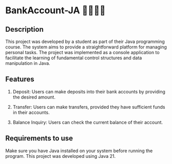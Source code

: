 # BankAccount-JA 💸💸👨‍💻

## Description
This project was developed by a student as part of their Java programming course. The system aims to provide a straightforward platform for managing personal tasks. The project was implemented as a console application to facilitate the learning of fundamental control structures and data manipulation in Java.

## Features 
1. Deposit: Users can make deposits into their bank accounts by providing the desired amount.

2. Transfer: Users can make transfers, provided they have sufficient funds in their accounts.

3. Balance Inquiry: Users can check the current balance of their account.

## Requirements to use 
Make sure you have Java installed on your system before running the program. This project was developed using Java 21.
